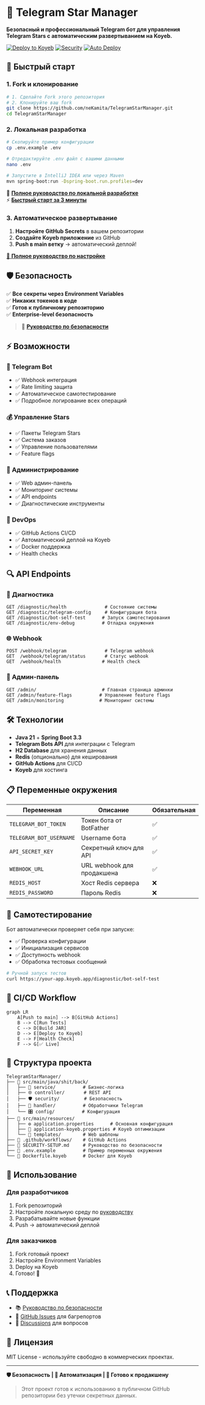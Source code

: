 # 🤖 Telegram Star Manager

**Безопасный и профессиональный Telegram бот для управления Telegram Stars с автоматическим развертыванием на Koyeb.**

[![Deploy to Koyeb](https://img.shields.io/badge/Deploy%20to-Koyeb-00D9FF?style=for-the-badge&logo=koyeb)](https://app.koyeb.com)
[![Security](https://img.shields.io/badge/Security-Environment%20Variables-green?style=for-the-badge&logo=shield)](./SECURITY-SETUP.md)
[![Auto Deploy](https://img.shields.io/badge/Auto%20Deploy-GitHub%20Actions-blue?style=for-the-badge&logo=github)](/.github/workflows/deploy.yml)

## 🚀 Быстрый старт

### 1. Fork и клонирование
```bash
# 1. Сделайте Fork этого репозитория
# 2. Клонируйте ваш fork
git clone https://github.com/neKamita/TelegramStarManager.git
cd TelegramStarManager
```

### 2. Локальная разработка
```bash
# Скопируйте пример конфигурации
cp .env.example .env

# Отредактируйте .env файл с вашими данными
nano .env

# Запустите в IntelliJ IDEA или через Maven
mvn spring-boot:run -Dspring-boot.run.profiles=dev
```

📖 **[Полное руководство по локальной разработке](./LOCAL_DEVELOPMENT_SETUP.md)**  
⚡ **[Быстрый старт за 3 минуты](./QUICK_START_GUIDE.md)**

### 3. Автоматическое развертывание
1. **Настройте GitHub Secrets** в вашем репозитории
2. **Создайте Koyeb приложение** из GitHub
3. **Push в main ветку** → автоматический деплой!

[📖 **Полное руководство по настройке**](./SECURITY-SETUP.md)

## 🛡️ Безопасность

✅ **Все секреты через Environment Variables**  
✅ **Никаких токенов в коде**  
✅ **Готов к публичному репозиторию**  
✅ **Enterprise-level безопасность**  

> 🔐 [**Руководство по безопасности**](./SECURITY-SETUP.md)

## ⚡ Возможности

### 🤖 Telegram Bot
- ✅ Webhook интеграция
- ✅ Rate limiting защита
- ✅ Автоматическое самотестирование
- ✅ Подробное логирование всех операций

### 💰 Управление Stars
- ✅ Пакеты Telegram Stars
- ✅ Система заказов
- ✅ Управление пользователями
- ✅ Feature flags

### 🔧 Администрирование
- ✅ Web админ-панель
- ✅ Мониторинг системы
- ✅ API endpoints
- ✅ Диагностические инструменты

### 🚀 DevOps
- ✅ GitHub Actions CI/CD
- ✅ Автоматический деплой на Koyeb
- ✅ Docker поддержка
- ✅ Health checks

## 🔍 API Endpoints

### 🏥 Диагностика
```
GET /diagnostic/health              # Состояние системы
GET /diagnostic/telegram-config     # Конфигурация бота
GET /diagnostic/bot-self-test      # Запуск самотестирования
GET /diagnostic/env-debug          # Отладка окружения
```

### 🌐 Webhook
```
POST /webhook/telegram              # Telegram webhook
GET  /webhook/telegram/status       # Статус webhook
GET  /webhook/health               # Health check
```

### 👑 Админ-панель
```
GET /admin/                        # Главная страница админки
GET /admin/feature-flags          # Управление feature flags
GET /admin/monitoring             # Мониторинг системы
```

## 🛠️ Технологии

- **Java 21** + **Spring Boot 3.3**
- **Telegram Bots API** для интеграции с Telegram
- **H2 Database** для хранения данных
- **Redis** (опционально) для кеширования
- **GitHub Actions** для CI/CD
- **Koyeb** для хостинга

## 📋 Переменные окружения

| Переменная | Описание | Обязательная |
|------------|----------|--------------|
| `TELEGRAM_BOT_TOKEN` | Токен бота от BotFather | ✅ |
| `TELEGRAM_BOT_USERNAME` | Username бота | ✅ |
| `API_SECRET_KEY` | Секретный ключ для API | ✅ |
| `WEBHOOK_URL` | URL webhook для продакшена | ✅ |
| `REDIS_HOST` | Хост Redis сервера | ❌ |
| `REDIS_PASSWORD` | Пароль Redis | ❌ |

## 🧪 Самотестирование

Бот автоматически проверяет себя при запуске:

- ✅ Проверка конфигурации
- ✅ Инициализация сервисов  
- ✅ Доступность webhook
- ✅ Обработка тестовых сообщений

```bash
# Ручной запуск тестов
curl https://your-app.koyeb.app/diagnostic/bot-self-test
```

## 🔄 CI/CD Workflow

```mermaid
graph LR
    A[Push to main] --> B[GitHub Actions]
    B --> C[Run Tests]
    C --> D[Build JAR]
    D --> E[Deploy to Koyeb]
    E --> F[Health Check]
    F --> G[✅ Live]
```

## 📁 Структура проекта

```
TelegramStarManager/
├── 📁 src/main/java/shit/back/
│   ├── 🤖 service/          # Бизнес-логика
│   ├── 🌐 controller/       # REST API
│   ├── 🛡️ security/         # Безопасность
│   ├── 📝 handler/          # Обработчики Telegram
│   └── 🎛️ config/          # Конфигурация
├── 📁 src/main/resources/
│   ├── ⚙️ application.properties      # Основная конфигурация
│   ├── 🚀 application-koyeb.properties # Koyeb оптимизации
│   └── 🎨 templates/        # Web шаблоны
├── 📁 .github/workflows/    # GitHub Actions
├── 🔐 SECURITY-SETUP.md     # Руководство по безопасности
├── 📄 .env.example          # Пример переменных окружения
└── 🐳 Dockerfile.koyeb      # Docker для Koyeb
```

## 🤝 Использование

### Для разработчиков
1. Fork репозиторий
2. Настройте локальную среду по [руководству](./SECURITY-SETUP.md)
3. Разрабатывайте новые функции
4. Push → автоматический деплой

### Для заказчиков
1. Fork готовый проект
2. Настройте Environment Variables
3. Deploy на Koyeb
4. Готово! 🎉

## 📞 Поддержка

- 📚 [Руководство по безопасности](./SECURITY-SETUP.md)
- 🔧 [GitHub Issues](../../issues) для багрепортов
- 💬 [Discussions](../../discussions) для вопросов

## 📜 Лицензия

MIT License - используйте свободно в коммерческих проектах.

---

**🛡️ Безопасность | 🚀 Автоматизация | 💼 Готово к продакшену**

> Этот проект готов к использованию в публичном GitHub репозитории без утечки секретных данных.
